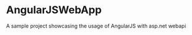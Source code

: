 AngularJSWebApp
===============

A sample project showcasing the usage of AngularJS with asp.net webapi
